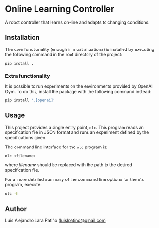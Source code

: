 # Online Learning Controller

A robot controller that learns on-line and adapts to changing conditions.

## Installation

The core functionality (enough in most situations) is installed by executing the following command in the root directory of the project:

```bash
pip install .
```

### Extra functionality

It is possible to run experiments on the environments provided by OpenAI Gym. To do this, install the package with the following command instead:

```bash
pip install '.[openai]'
```

## Usage

This project provides a single entry point, `olc`. This program reads an specification file in JSON format and runs an experiment defined by the specifications given.

The command line interface for the `olc` program is:

```bash
olc <filename>
```

where *filename* should be replaced with the path to the desired specification file.

For a more detailed summary of the command line options for the `olc` program, execute:

```bash
olc -h
```

## Author

Luis Alejandro Lara Patiño ([luislpatino@gmail.com](mailto:luislpatino@gmail.com))
